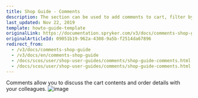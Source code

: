 ```yaml
---
title: Shop Guide - Comments
description: The section can be used to add comments to cart, filter by tags, or discuss order details with colleagues.
last_updated: Nov 22, 2019
template: howto-guide-template
originalLink: https://documentation.spryker.com/v3/docs/comments-shop-guide
originalArticleId: 09051b19-962a-4308-9a5b-f2514da67896
redirect_from:
  - /v3/docs/comments-shop-guide
  - /v3/docs/en/comments-shop-guide
  - /docs/scos/user/shop-user-guides/comments/shop-guide-comments.html
  - /docs/scos/user/shop-user-guides/comments/shop-guide-comments.html
---
```


Comments allow you to discuss the cart contents and order details with your colleagues.
![image](https://spryker.s3.eu-central-1.amazonaws.com/docs/User+Guides/Shop+User+Guides/Comments/comments-gif.gif)

